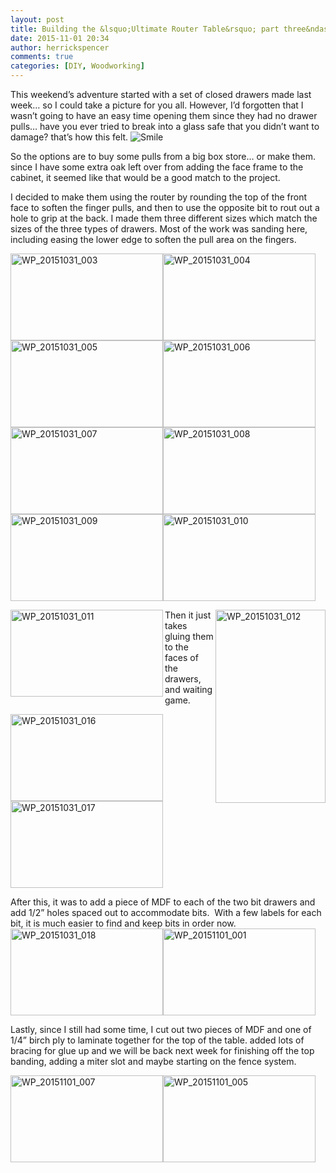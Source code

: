 ```yaml
---
layout: post
title: Building the &lsquo;Ultimate Router Table&rsquo; part three&ndash;custom drawer pulls and bit drawers
date: 2015-11-01 20:34
author: herrickspencer
comments: true
categories: [DIY, Woodworking]
---
```

This weekend’s adventure started with a set of closed drawers made last week… so I could take a picture for you all. However, I’d forgotten that I wasn’t going to have an easy time opening them since they had no drawer pulls… have you ever tried to break into a glass safe that you didn’t want to damage? that’s how this felt. <img class="wlEmoticon wlEmoticon-smile" style="border-style:none;" src="http://herrickspencer.blog/wp-content/uploads/2015/11/wlemoticon-smile.png" alt="Smile" />

So the options are to buy some pulls from a big box store… or make them.  since I have some extra oak left over from adding the face frame to the cabinet, it seemed like that would be a good match to the project.

I decided to make them using the router by rounding the top of the front face to soften the finger pulls, and then to use the opposite bit to rout out a hole to grip at the back. I made them three different sizes which match the sizes of the three types of drawers. Most of the work was sanding here, including easing the lower edge to soften the pull area on the fingers.

<a href="http://herrickspencer.blog/wp-content/uploads/2015/11/wp_20151031_003.jpg"><img style="background-image:none;padding-top:0;padding-left:0;margin:0;display:inline;padding-right:0;border:0;" title="WP_20151031_003" src="http://herrickspencer.blog/wp-content/uploads/2015/11/wp_20151031_003_thumb.jpg" alt="WP_20151031_003" width="244" height="139" border="0" /></a><a href="http://herrickspencer.blog/wp-content/uploads/2015/11/wp_20151031_004.jpg"><img style="background-image:none;padding-top:0;padding-left:0;margin:0;display:inline;padding-right:0;border:0;" title="WP_20151031_004" src="http://herrickspencer.blog/wp-content/uploads/2015/11/wp_20151031_004_thumb.jpg" alt="WP_20151031_004" width="244" height="139" border="0" /></a><a href="http://herrickspencer.blog/wp-content/uploads/2015/11/wp_20151031_005.jpg"><img style="background-image:none;padding-top:0;padding-left:0;margin:0;display:inline;padding-right:0;border:0;" title="WP_20151031_005" src="http://herrickspencer.blog/wp-content/uploads/2015/11/wp_20151031_005_thumb.jpg" alt="WP_20151031_005" width="244" height="139" border="0" /></a><a href="http://herrickspencer.blog/wp-content/uploads/2015/11/wp_20151031_006.jpg"><img style="background-image:none;padding-top:0;padding-left:0;margin:0;display:inline;padding-right:0;border:0;" title="WP_20151031_006" src="http://herrickspencer.blog/wp-content/uploads/2015/11/wp_20151031_006_thumb.jpg" alt="WP_20151031_006" width="244" height="139" border="0" /></a><a href="http://herrickspencer.blog/wp-content/uploads/2015/11/wp_20151031_007.jpg"><img style="background-image:none;padding-top:0;padding-left:0;margin:0;display:inline;padding-right:0;border:0;" title="WP_20151031_007" src="http://herrickspencer.blog/wp-content/uploads/2015/11/wp_20151031_007_thumb.jpg" alt="WP_20151031_007" width="244" height="139" border="0" /></a><a href="http://herrickspencer.blog/wp-content/uploads/2015/11/wp_20151031_008.jpg"><img style="background-image:none;padding-top:0;padding-left:0;margin:0;display:inline;padding-right:0;border:0;" title="WP_20151031_008" src="http://herrickspencer.blog/wp-content/uploads/2015/11/wp_20151031_008_thumb.jpg" alt="WP_20151031_008" width="244" height="139" border="0" /></a><a href="http://herrickspencer.blog/wp-content/uploads/2015/11/wp_20151031_009.jpg"><img style="background-image:none;padding-top:0;padding-left:0;margin:0;display:inline;padding-right:0;border:0;" title="WP_20151031_009" src="http://herrickspencer.blog/wp-content/uploads/2015/11/wp_20151031_009_thumb.jpg" alt="WP_20151031_009" width="244" height="139" border="0" /></a><a href="http://herrickspencer.blog/wp-content/uploads/2015/11/wp_20151031_010.jpg"><img style="background-image:none;padding-top:0;padding-left:0;margin:0;display:inline;padding-right:0;border:0;" title="WP_20151031_010" src="http://herrickspencer.blog/wp-content/uploads/2015/11/wp_20151031_010_thumb.jpg" alt="WP_20151031_010" width="244" height="139" border="0" /></a>

<a href="http://herrickspencer.blog/wp-content/uploads/2015/11/wp_20151031_012.jpg"><img style="background-image:none;float:right;padding-top:0;padding-left:0;display:inline;padding-right:0;border:0;" title="WP_20151031_012" src="http://herrickspencer.blog/wp-content/uploads/2015/11/wp_20151031_012_thumb.jpg" alt="WP_20151031_012" width="176" height="309" align="right" border="0" /></a><a href="http://herrickspencer.blog/wp-content/uploads/2015/11/wp_20151031_011.jpg"><img style="background-image:none;float:left;padding-top:0;padding-left:0;display:inline;padding-right:0;border:0;" title="WP_20151031_011" src="http://herrickspencer.blog/wp-content/uploads/2015/11/wp_20151031_011_thumb.jpg" alt="WP_20151031_011" width="244" height="139" align="left" border="0" /></a> Then it just takes gluing them to the faces of the drawers, and waiting game.

<a href="http://herrickspencer.blog/wp-content/uploads/2015/11/wp_20151031_016.jpg"><img style="background-image:none;padding-top:0;padding-left:0;margin:0;display:inline;padding-right:0;border:0;" title="WP_20151031_016" src="http://herrickspencer.blog/wp-content/uploads/2015/11/wp_20151031_016_thumb.jpg" alt="WP_20151031_016" width="244" height="139" border="0" /></a><a href="http://herrickspencer.blog/wp-content/uploads/2015/11/wp_20151031_017.jpg"><img style="background-image:none;padding-top:0;padding-left:0;margin:0;display:inline;padding-right:0;border:0;" title="WP_20151031_017" src="http://herrickspencer.blog/wp-content/uploads/2015/11/wp_20151031_017_thumb.jpg" alt="WP_20151031_017" width="244" height="139" border="0" /></a>

After this, it was to add a piece of MDF to each of the two bit drawers and add 1/2” holes spaced out to accommodate bits.  With a few labels for each bit, it is much easier to find and keep bits in order now.<a href="http://herrickspencer.blog/wp-content/uploads/2015/11/wp_20151031_018.jpg"><img style="background-image:none;padding-top:0;padding-left:0;margin:0;display:inline;padding-right:0;border:0;" title="WP_20151031_018" src="http://herrickspencer.blog/wp-content/uploads/2015/11/wp_20151031_018_thumb.jpg" alt="WP_20151031_018" width="244" height="139" border="0" /></a><a href="http://herrickspencer.blog/wp-content/uploads/2015/11/wp_20151101_001.jpg"><img style="background-image:none;padding-top:0;padding-left:0;margin:0;display:inline;padding-right:0;border:0;" title="WP_20151101_001" src="http://herrickspencer.blog/wp-content/uploads/2015/11/wp_20151101_001_thumb.jpg" alt="WP_20151101_001" width="244" height="139" border="0" /></a>

Lastly, since I still had some time, I cut out two pieces of MDF and one of 1/4” birch ply to laminate together for the top of the table. added lots of bracing for glue up and we will be back next week for finishing off the top banding, adding a miter slot and maybe starting on the fence system.

<a href="http://herrickspencer.blog/wp-content/uploads/2015/11/wp_20151101_007.jpg"><img style="background-image:none;padding-top:0;padding-left:0;display:inline;padding-right:0;border:0;" title="WP_20151101_007" src="http://herrickspencer.blog/wp-content/uploads/2015/11/wp_20151101_007_thumb.jpg" alt="WP_20151101_007" width="244" height="139" border="0" /></a><a href="http://herrickspencer.blog/wp-content/uploads/2015/11/wp_20151101_005.jpg"><img style="background-image:none;padding-top:0;padding-left:0;margin:0;display:inline;padding-right:0;border:0;" title="WP_20151101_005" src="http://herrickspencer.blog/wp-content/uploads/2015/11/wp_20151101_005_thumb.jpg" alt="WP_20151101_005" width="244" height="139" border="0" /></a>
